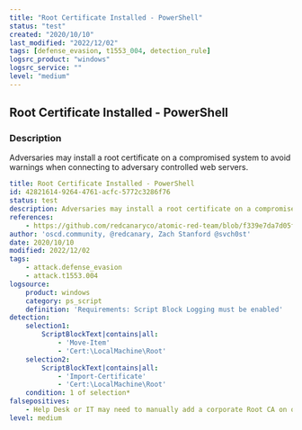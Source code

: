 ```yaml
---
title: "Root Certificate Installed - PowerShell"
status: "test"
created: "2020/10/10"
last_modified: "2022/12/02"
tags: [defense_evasion, t1553_004, detection_rule]
logsrc_product: "windows"
logsrc_service: ""
level: "medium"
---
```


## Root Certificate Installed - PowerShell

### Description

Adversaries may install a root certificate on a compromised system to avoid warnings when connecting to adversary controlled web servers.

```yml
title: Root Certificate Installed - PowerShell
id: 42821614-9264-4761-acfc-5772c3286f76
status: test
description: Adversaries may install a root certificate on a compromised system to avoid warnings when connecting to adversary controlled web servers.
references:
    - https://github.com/redcanaryco/atomic-red-team/blob/f339e7da7d05f6057fdfcdd3742bfcf365fee2a9/atomics/T1553.004/T1553.004.md
author: 'oscd.community, @redcanary, Zach Stanford @svch0st'
date: 2020/10/10
modified: 2022/12/02
tags:
    - attack.defense_evasion
    - attack.t1553.004
logsource:
    product: windows
    category: ps_script
    definition: 'Requirements: Script Block Logging must be enabled'
detection:
    selection1:
        ScriptBlockText|contains|all:
            - 'Move-Item'
            - 'Cert:\LocalMachine\Root'
    selection2:
        ScriptBlockText|contains|all:
            - 'Import-Certificate'
            - 'Cert:\LocalMachine\Root'
    condition: 1 of selection*
falsepositives:
    - Help Desk or IT may need to manually add a corporate Root CA on occasion. Need to test if GPO push doesn't trigger FP
level: medium

```
